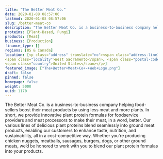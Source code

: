```yaml
---
title: "The Better Meat Co."
date: 2020-01-08 08:57:06
lastmod: 2020-01-08 08:57:06
slug: /better-meat-co
description: "The Better Meat Co. is a business-to-business company helping food-sellers boost their meat products by using less meat and more plants. In short, we provide innovative plant protein formulas for foodservice providers and meat processors to make their meat, in a word, better. Our various lines of delicious plant proteins blend seamlessly into ground meat products, enabling our customers to enhance taste, nutrition, and sustainability, all in a cost-competitive way."
proteins: [Plant-Based, Fungi]
products: [Meat]
business: [Production]
finance_type: []
regions: [US & Canada]
location: [<p class="address" translate="no"><span class="address-line1">Lincoln Highway</span><br>
<span class="locality">West Sacramento</span>, <span class="postal-code">95691</span><br>
<span class="country">United States</span></p>]
featured_image: ["The+Better+Meat+Co+-+Web+Logo.png"]
draft: false
pinned: false
homepage: false
weight: 5000
uuid: 1170
---
```

<p>The Better Meat Co. is a business-to-business company helping food-sellers boost their meat products by using less meat and more plants. In short, we provide innovative plant protein formulas for foodservice providers and meat processors to make their meat, in a word, better. Our various lines of delicious plant proteins blend seamlessly into ground meat products, enabling our customers to enhance taste, nutrition, and sustainability, all in a cost-competitive way. Whether you're producing chicken nuggets, meatballs, sausages, burgers, dogs, or other ground meats, we’d be honored to work with you to blend our plant protein formulas into your products.</p>
